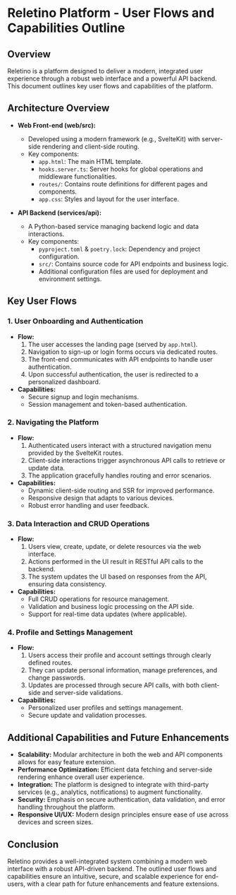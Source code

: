 # Reletino Platform - User Flows and Capabilities Outline

## Overview
Reletino is a platform designed to deliver a modern, integrated user experience through a robust web interface and a powerful API backend. This document outlines key user flows and capabilities of the platform.

## Architecture Overview
- **Web Front-end (web/src):**
  - Developed using a modern framework (e.g., SvelteKit) with server-side rendering and client-side routing.
  - Key components:
    - `app.html`: The main HTML template.
    - `hooks.server.ts`: Server hooks for global operations and middleware functionalities.
    - `routes/`: Contains route definitions for different pages and components.
    - `app.css`: Styles and layout for the user interface.

- **API Backend (services/api):**
  - A Python-based service managing backend logic and data interactions.
  - Key components:
    - `pyproject.toml` & `poetry.lock`: Dependency and project configuration.
    - `src/`: Contains source code for API endpoints and business logic.
    - Additional configuration files are used for deployment and environment settings.

## Key User Flows

### 1. User Onboarding and Authentication
- **Flow:**
  1. The user accesses the landing page (served by `app.html`).
  2. Navigation to sign-up or login forms occurs via dedicated routes.
  3. The front-end communicates with API endpoints to handle user authentication.
  4. Upon successful authentication, the user is redirected to a personalized dashboard.
- **Capabilities:**
  - Secure signup and login mechanisms.
  - Session management and token-based authentication.

### 2. Navigating the Platform
- **Flow:**
  1. Authenticated users interact with a structured navigation menu provided by the SvelteKit routes.
  2. Client-side interactions trigger asynchronous API calls to retrieve or update data.
  3. The application gracefully handles routing and error scenarios.
- **Capabilities:**
  - Dynamic client-side routing and SSR for improved performance.
  - Responsive design that adapts to various devices.
  - Robust error handling and user feedback.

### 3. Data Interaction and CRUD Operations
- **Flow:**
  1. Users view, create, update, or delete resources via the web interface.
  2. Actions performed in the UI result in RESTful API calls to the backend.
  3. The system updates the UI based on responses from the API, ensuring data consistency.
- **Capabilities:**
  - Full CRUD operations for resource management.
  - Validation and business logic processing on the API side.
  - Support for real-time data updates (where applicable).

### 4. Profile and Settings Management
- **Flow:**
  1. Users access their profile and account settings through clearly defined routes.
  2. They can update personal information, manage preferences, and change passwords.
  3. Updates are processed through secure API calls, with both client-side and server-side validations.
- **Capabilities:**
  - Personalized user profiles and settings management.
  - Secure update and validation processes.

## Additional Capabilities and Future Enhancements
- **Scalability:** Modular architecture in both the web and API components allows for easy feature extension.
- **Performance Optimization:** Efficient data fetching and server-side rendering enhance overall user experience.
- **Integration:** The platform is designed to integrate with third-party services (e.g., analytics, notifications) to augment functionality.
- **Security:** Emphasis on secure authentication, data validation, and error handling throughout the platform.
- **Responsive UI/UX:** Modern design principles ensure ease of use across devices and screen sizes.

## Conclusion
Reletino provides a well-integrated system combining a modern web interface with a robust API-driven backend. The outlined user flows and capabilities ensure an intuitive, secure, and scalable experience for end-users, with a clear path for future enhancements and feature extensions. 